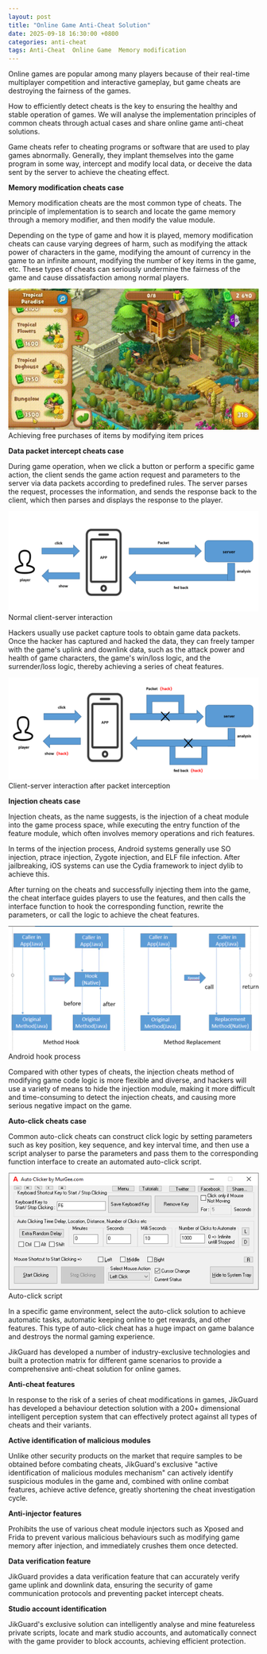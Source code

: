 ```yaml
---
layout: post
title: "Online Game Anti-Cheat Solution"
date: 2025-09-18 16:30:00 +0800
categories: anti-cheat
tags: Anti-Cheat  Online Game  Memory modification
---
```


Online games are popular among many players because of their real-time multiplayer competition and interactive gameplay, but game cheats are destroying the fairness of the games.<!-- more -->

How to efficiently detect cheats is the key to ensuring the healthy and stable operation of games. We will analyse the implementation principles of common cheats through actual cases and share online game anti-cheat solutions.

Game cheats refer to cheating programs or software that are used to play games abnormally. Generally, they implant themselves into the game program in some way, intercept and modify local data, or deceive the data sent by the server to achieve the cheating effect.

**Memory modification cheats case**

Memory modification cheats are the most common type of cheats. The principle of implementation is to search and locate the game memory through a memory modifier, and then modify the value module.

Depending on the type of game and how it is played, memory modification cheats can cause varying degrees of harm, such as modifying the attack power of characters in the game, modifying the amount of currency in the game to an infinite amount, modifying the number of key items in the game, etc. These types of cheats can seriously undermine the fairness of the game and cause dissatisfaction among normal players.

![315_21](/assets/res/2025/9181.gif)  
Achieving free purchases of items by modifying item prices

**Data packet intercept cheats case**

During game operation, when we click a button or perform a specific game action, the client sends the game action request and parameters to the server via data packets according to predefined rules. The server parses the request, processes the information, and sends the response back to the client, which then parses and displays the response to the player.

![315_21](/assets/res/2025/9182.png)  
Normal client-server interaction

Hackers usually use packet capture tools to obtain game data packets. Once the hacker has captured and hacked the data, they can freely tamper with the game's uplink and downlink data, such as the attack power and health of game characters, the game's win/loss logic, and the surrender/loss logic, thereby achieving a series of cheat features.

![315_21](/assets/res/2025/9183.png)  
Client-server interaction after packet interception

**Injection cheats case**

Injection cheats, as the name suggests, is the injection of a cheat module into the game process space, while executing the entry function of the feature module, which often involves memory operations and rich features.

In terms of the injection process, Android systems generally use SO injection, ptrace injection, Zygote injection, and ELF file infection. After jailbreaking, iOS systems can use the Cydia framework to inject dylib to achieve this.

After turning on the cheats and successfully injecting them into the game, the cheat interface guides players to use the features, and then calls the interface function to hook the corresponding function, rewrite the parameters, or call the logic to achieve the cheat features.

![315_21](/assets/res/2025/9184.png)  
Android hook process

Compared with other types of cheats, the injection cheats method of modifying game code logic is more flexible and diverse, and hackers will use a variety of means to hide the injection module, making it more difficult and time-consuming to detect the injection cheats, and causing more serious negative impact on the game.

**Auto-click cheats case**

Common auto-click cheats can construct click logic by setting parameters such as key position, key sequence, and key interval time, and then use a script analyser to parse the parameters and pass them to the corresponding function interface to create an automated auto-click script.

![315_21](/assets/res/2025/9185.png)  
Auto-click script

In a specific game environment, select the auto-click solution to achieve automatic tasks, automatic keeping online to get rewards, and other features. This type of auto-click cheat has a huge impact on game balance and destroys the normal gaming experience.

JikGuard has developed a number of industry-exclusive technologies and built a protection matrix for different game scenarios to provide a comprehensive anti-cheat solution for online games.
 
**Anti-cheat features**

In response to the risk of a series of cheat modifications in games, JikGuard has developed a behaviour detection solution with a 200+ dimensional intelligent perception system that can effectively protect against all types of cheats and their variants.
 
**Active identification of malicious modules**

Unlike other security products on the market that require samples to be obtained before combating cheats, JikGuard's exclusive "active identification of malicious modules mechanism" can actively identify suspicious modules in the game and, combined with online combat features, achieve active defence, greatly shortening the cheat investigation cycle.
 
**Anti-injector features**

Prohibits the use of various cheat module injectors such as Xposed and Frida to prevent various malicious behaviours such as modifying game memory after injection, and immediately crushes them once detected.
 
**Data verification feature**

JikGuard provides a data verification feature that can accurately verify game uplink and downlink data, ensuring the security of game communication protocols and preventing packet intercept cheats.
 
**Studio account identification**

JikGuard's exclusive solution can intelligently analyse and mine featureless private scripts, locate and mark studio accounts, and automatically connect with the game provider to block accounts, achieving efficient protection.
